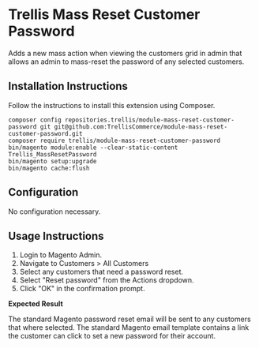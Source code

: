 # Trellis Mass Reset Customer Password

Adds a new mass action when viewing the customers grid in admin that allows an admin to mass-reset the password of any 
selected customers.

## Installation Instructions
Follow the instructions to install this extension using Composer.

```
composer config repositories.trellis/module-mass-reset-customer-password git git@github.com:TrellisCommerce/module-mass-reset-customer-password.git
composer require trellis/module-mass-reset-customer-password
bin/magento module:enable --clear-static-content Trellis_MassResetPassword
bin/magento setup:upgrade
bin/magento cache:flush
```

## Configuration
No configuration necessary.

## Usage Instructions

1. Login to Magento Admin.
2. Navigate to Customers > All Customers
3. Select any customers that need a password reset.
4. Select "Reset password" from the Actions dropdown.
5. Click "OK" in the confirmation prompt.

**Expected Result**

The standard Magento password reset email will be sent to any customers that where selected. The standard Magento 
email template contains a link the customer can click to set a new password for their account.
